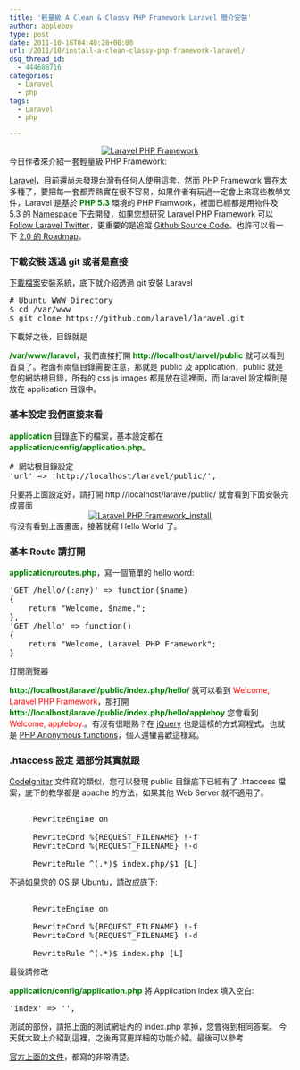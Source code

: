 ```yaml
---
title: '輕量級 A Clean & Classy PHP Framework Laravel 簡介安裝'
author: appleboy
type: post
date: 2011-10-16T04:40:28+00:00
url: /2011/10/install-a-clean-classy-php-framework-laravel/
dsq_thread_id:
  - 444688716
categories:
  - Laravel
  - php
tags:
  - Laravel
  - php

---
```

<div style="margin:0 auto; text-align:center">
  <a href="https://www.flickr.com/photos/appleboy/6248708214/" title="Laravel PHP Framework by appleboy46, on Flickr"><img src="https://i0.wp.com/farm7.static.flickr.com/6038/6248708214_ef1133d0e9_o.png?resize=283%2C101&#038;ssl=1" alt="Laravel PHP Framework" data-recalc-dims="1" /></a>
</div> 今日作者來介紹一套輕量級 PHP Framework: 

<a href="http://laravel.com/" target="_blank">Laravel</a>，目前還尚未發現台灣有任何人使用這套，然而 PHP Framework 實在太多種了，要把每一套都弄熟實在很不容易，如果作者有玩過一定會上來寫些教學文件，Laravel 是基於 **<span style="color:green">PHP 5.3</span>** 環境的 PHP Framwork，裡面已經都是用物件及 5.3 的 <a href="http://php.net/manual/en/language.namespaces.php" target="_blank">Namespace</a> 下去開發，如果您想研究 Laravel PHP Framework 可以 <a href="http://twitter.com/laravelphp" target="_blank">Follow Laravel Twitter</a>，更重要的是追蹤 <a href="http://github.com/laravel" target="_blank">Github Source Code</a>。也許可以看一下 <a href="http://laravel.com/roadmap" target="_blank">2.0 的 Roadmap</a>。 <!--more-->

### 下載安裝 透過 git 或者是直接

<a href="http://laravel.com/download" target="_blank">下載檔案</a>安裝系統，底下就介紹透過 git 安裝 Laravel 

<pre class="brush: bash; title: ; notranslate" title=""># Ubuntu WWW Directory
$ cd /var/www
$ git clone https://github.com/laravel/laravel.git</pre> 下載好之後，目錄就是 

<span style="color:green"><strong>/var/www/laravel</strong></span>，我們直接打開 <span style="color:green"><strong>http://localhost/larvel/public</strong></span> 就可以看到首頁了。裡面有兩個目錄需要注意，那就是 public 及 application，public 就是您的網站根目錄，所有的 css js images 都是放在這裡面，而 laravel 設定檔則是放在 application 目錄中。 

### 基本設定 我們直接來看 

**<span style="color:green">application</span>** 目錄底下的檔案，基本設定都在 **<span style="color:green">application/config/application.php</span>**。 

<pre class="brush: bash; title: ; notranslate" title=""># 網站根目錄設定
'url' => 'http://localhost/laravel/public/',</pre> 只要將上面設定好，請打開 http://localhost/laravel/public/ 就會看到下面安裝完成畫面 

<div style="margin:0 auto; text-align:center">
  <a href="https://www.flickr.com/photos/appleboy/6248768862/" title="Laravel PHP Framework_install by appleboy46, on Flickr"><img src="https://i0.wp.com/farm7.static.flickr.com/6118/6248768862_2fb288a433.jpg?resize=500%2C123&#038;ssl=1" alt="Laravel PHP Framework_install" data-recalc-dims="1" /></a>
</div> 有沒有看到上面畫面，接著就寫 Hello World 了。 

### 基本 Route 請打開 

**<span style="color:green">application/routes.php</span>**，寫一個簡單的 hello word: 

<pre class="brush: php; title: ; notranslate" title="">'GET /hello/(:any)' => function($name)
{
    return "Welcome, $name.";
},
'GET /hello' => function()
{
    return "Welcome, Laravel PHP Framework";
}</pre> 打開瀏覽器 

**<span style="color:green">http://localhost/laravel/public/index.php/hello/</span>** 就可以看到 <span style="color:red">Welcome, Laravel PHP Framework</span>，那打開 **<span style="color:green">http://localhost/laravel/public/index.php/hello/appleboy</span>** 您會看到 <span style="color:red">Welcome, appleboy.</span>。有沒有很眼熟？在 <a href="http://jquery.com/" target="_blank">jQuery</a> 也是這樣的方式寫程式，也就是 <a href="http://php.net/manual/en/functions.anonymous.php" target="_blank">PHP Anonymous functions</a>，個人還蠻喜歡這樣寫。 

### .htaccess 設定 這部份其實就跟 

<a href="http://codeigniter.org.tw" target="_blank">CodeIgniter</a> 文件寫的類似，您可以發現 public 目錄底下已經有了 .htaccess 檔案，底下的教學都是 apache 的方法，如果其他 Web Server 就不適用了。 

<pre class="brush: bash; title: ; notranslate" title=""><IfModule mod_rewrite.c>
     RewriteEngine on

     RewriteCond %{REQUEST_FILENAME} !-f
     RewriteCond %{REQUEST_FILENAME} !-d

     RewriteRule ^(.*)$ index.php/$1 [L]
</IfModule></pre> 不過如果您的 OS 是 Ubuntu，請改成底下: 

<pre class="brush: bash; title: ; notranslate" title=""><IfModule mod_rewrite.c>
     RewriteEngine on

     RewriteCond %{REQUEST_FILENAME} !-f
     RewriteCond %{REQUEST_FILENAME} !-d

     RewriteRule ^(.*)$ index.php [L]
</IfModule></pre> 最後請修改 

**<span style="color:green">application/config/application.php</span>** 將 Application Index 填入空白: 

<pre class="brush: php; title: ; notranslate" title="">'index' => '',</pre> 測試的部份，請把上面的測試網址內的 index.php 拿掉，您會得到相同答案。 今天就大致上介紹到這裡，之後再寫更詳細的功能介紹。最後可以參考

<a href="http://laravel.com/docs/start/config" target="_blank">官方上面的文件</a>，都寫的非常清楚。